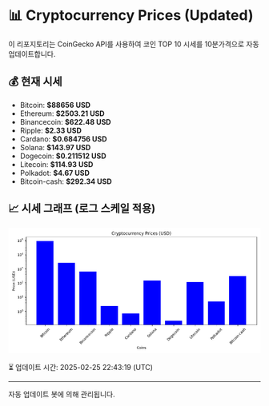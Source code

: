 
# 📊 Cryptocurrency Prices (Updated)

이 리포지토리는 CoinGecko API를 사용하여 코인 TOP 10 시세를 10분가격으로 자동 업데이트합니다.

## 💰 현재 시세
- Bitcoin: **$88656 USD**
- Ethereum: **$2503.21 USD**
- Binancecoin: **$622.48 USD**
- Ripple: **$2.33 USD**
- Cardano: **$0.684756 USD**
- Solana: **$143.97 USD**
- Dogecoin: **$0.211512 USD**
- Litecoin: **$114.93 USD**
- Polkadot: **$4.67 USD**
- Bitcoin-cash: **$292.34 USD**

## 📈 시세 그래프 (로그 스케일 적용)
![Crypto Prices](crypto_prices.png)

⏳ 업데이트 시간: 2025-02-25 22:43:19 (UTC)

---
자동 업데이트 봇에 의해 관리됩니다.
